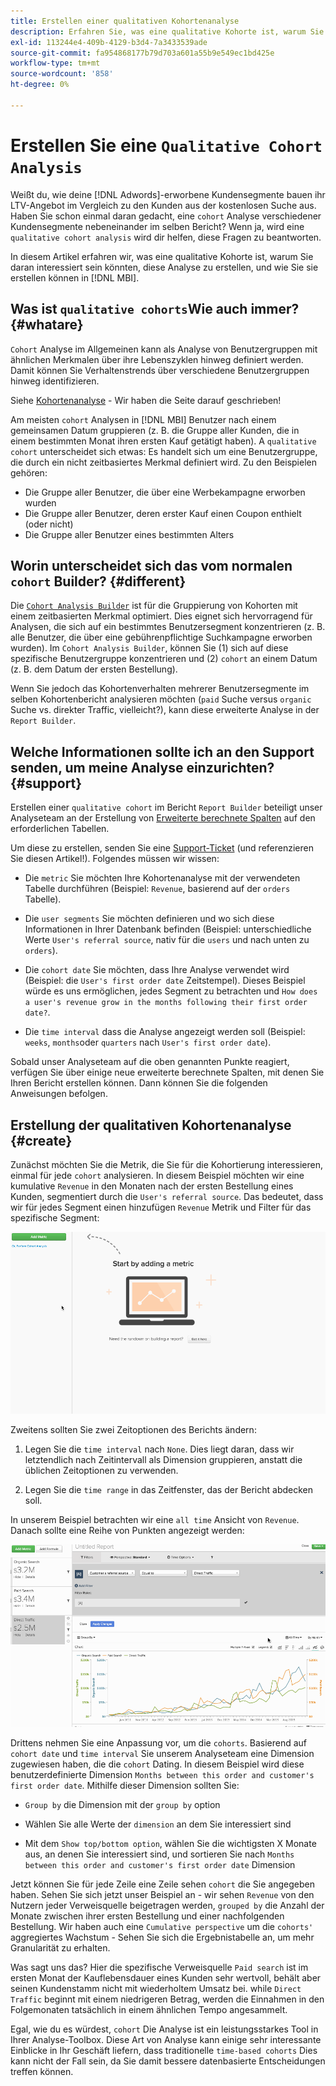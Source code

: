```yaml
---
title: Erstellen einer qualitativen Kohortenanalyse
description: Erfahren Sie, was eine qualitative Kohorte ist, warum Sie an der Erstellung dieser Analyse interessiert sein könnten und wie Sie sie erstellen können in [!DNL MBI].
exl-id: 113244e4-409b-4129-b3d4-7a3433539ade
source-git-commit: fa954868177b79d703a601a55b9e549ec1bd425e
workflow-type: tm+mt
source-wordcount: '858'
ht-degree: 0%

---
```


# Erstellen Sie eine `Qualitative Cohort Analysis`

Weißt du, wie deine [!DNL Adwords]-erworbene Kundensegmente bauen ihr LTV-Angebot im Vergleich zu den Kunden aus der kostenlosen Suche aus. Haben Sie schon einmal daran gedacht, eine `cohort` Analyse verschiedener Kundensegmente nebeneinander im selben Bericht? Wenn ja, wird eine `qualitative cohort analysis` wird dir helfen, diese Fragen zu beantworten.

In diesem Artikel erfahren wir, was eine qualitative Kohorte ist, warum Sie daran interessiert sein könnten, diese Analyse zu erstellen, und wie Sie sie erstellen können in [!DNL MBI].

## Was ist `qualitative cohorts`Wie auch immer? {#whatare}

`Cohort` Analyse im Allgemeinen kann als Analyse von Benutzergruppen mit ähnlichen Merkmalen über ihre Lebenszyklen hinweg definiert werden. Damit können Sie Verhaltenstrends über verschiedene Benutzergruppen hinweg identifizieren.

Siehe [Kohortenanalyse](https://www.cohortanalysis.com/) - Wir haben die Seite darauf geschrieben!

Am meisten `cohort` Analysen in [!DNL MBI] Benutzer nach einem gemeinsamen Datum gruppieren (z. B. die Gruppe aller Kunden, die in einem bestimmten Monat ihren ersten Kauf getätigt haben). A `qualitative cohort` unterscheidet sich etwas: Es handelt sich um eine Benutzergruppe, die durch ein nicht zeitbasiertes Merkmal definiert wird. Zu den Beispielen gehören:

* Die Gruppe aller Benutzer, die über eine Werbekampagne erworben wurden
* Die Gruppe aller Benutzer, deren erster Kauf einen Coupon enthielt (oder nicht)
* Die Gruppe aller Benutzer eines bestimmten Alters

## Worin unterscheidet sich das vom normalen `cohort` Builder? {#different}

Die [`Cohort Analysis Builder`](../dev-reports/cohort-rpt-bldr.md) ist für die Gruppierung von Kohorten mit einem zeitbasierten Merkmal optimiert. Dies eignet sich hervorragend für Analysen, die sich auf ein bestimmtes Benutzersegment konzentrieren (z. B. alle Benutzer, die über eine gebührenpflichtige Suchkampagne erworben wurden). Im `Cohort Analysis Builder`, können Sie (1) sich auf diese spezifische Benutzergruppe konzentrieren und (2) `cohort` an einem Datum (z. B. dem Datum der ersten Bestellung).

Wenn Sie jedoch das Kohortenverhalten mehrerer Benutzersegmente im selben Kohortenbericht analysieren möchten (`paid` Suche versus `organic` Suche vs. direkter Traffic, vielleicht?), kann diese erweiterte Analyse in der `Report Builder`.

## Welche Informationen sollte ich an den Support senden, um meine Analyse einzurichten? {#support}

Erstellen einer `qualitative cohort` im Bericht `Report Builder` beteiligt unser Analyseteam an der Erstellung von [Erweiterte berechnete Spalten](../data-warehouse-mgr/creating-calculated-columns.md) auf den erforderlichen Tabellen.

Um diese zu erstellen, senden Sie eine [Support-Ticket](https://experienceleague.adobe.com/docs/commerce-knowledge-base/kb/troubleshooting/miscellaneous/mbi-service-policies.html?lang=en) (und referenzieren Sie diesen Artikel!). Folgendes müssen wir wissen:

* Die `metric` Sie möchten Ihre Kohortenanalyse mit der verwendeten Tabelle durchführen (Beispiel: `Revenue`, basierend auf der `orders` Tabelle).

* Die `user segments` Sie möchten definieren und wo sich diese Informationen in Ihrer Datenbank befinden (Beispiel: unterschiedliche Werte `User's referral source`, nativ für die `users` und nach unten zu `orders`).

* Die `cohort date` Sie möchten, dass Ihre Analyse verwendet wird (Beispiel: die `User's first order date` Zeitstempel). Dieses Beispiel würde es uns ermöglichen, jedes Segment zu betrachten und `How does a user's revenue grow in the months following their first order date?`.

* Die `time interval` dass die Analyse angezeigt werden soll (Beispiel: `weeks`, `months`oder `quarters` nach `User's first order date`).

Sobald unser Analyseteam auf die oben genannten Punkte reagiert, verfügen Sie über einige neue erweiterte berechnete Spalten, mit denen Sie Ihren Bericht erstellen können. Dann können Sie die folgenden Anweisungen befolgen.

## Erstellung der qualitativen Kohortenanalyse {#create}

Zunächst möchten Sie die Metrik, die Sie für die Kohortierung interessieren, einmal für jede `cohort` analysieren. In diesem Beispiel möchten wir eine kumulative `Revenue` in den Monaten nach der ersten Bestellung eines Kunden, segmentiert durch die `User's referral source`. Das bedeutet, dass wir für jedes Segment einen hinzufügen `Revenue` Metrik und Filter für das spezifische Segment:

![](../../assets/qualcohort1.gif)

Zweitens sollten Sie zwei Zeitoptionen des Berichts ändern:

1. Legen Sie die `time interval` nach `None`. Dies liegt daran, dass wir letztendlich nach Zeitintervall als Dimension gruppieren, anstatt die üblichen Zeitoptionen zu verwenden.

1. Legen Sie die `time range` in das Zeitfenster, das der Bericht abdecken soll.

In unserem Beispiel betrachten wir eine `all time` Ansicht von `Revenue`. Danach sollte eine Reihe von Punkten angezeigt werden:

![](../../assets/qualcohort2.gif)

Drittens nehmen Sie eine Anpassung vor, um die `cohorts`. Basierend auf `cohort date` und `time interval` Sie unserem Analyseteam eine Dimension zugewiesen haben, die die `cohort` Dating. In diesem Beispiel wird diese benutzerdefinierte Dimension `Months between this order and customer's first order date`. Mithilfe dieser Dimension sollten Sie:

* `Group by` die Dimension mit der `group by` option

* Wählen Sie alle Werte der `dimension` an dem Sie interessiert sind

* Mit dem `Show top/bottom option`, wählen Sie die wichtigsten X Monate aus, an denen Sie interessiert sind, und sortieren Sie nach `Months between this order and customer's first order date` Dimension

Jetzt können Sie für jede Zeile eine Zeile sehen `cohort` die Sie angegeben haben. Sehen Sie sich jetzt unser Beispiel an - wir sehen `Revenue` von den Nutzern jeder Verweisquelle beigetragen werden, `grouped by` die Anzahl der Monate zwischen ihrer ersten Bestellung und einer nachfolgenden Bestellung. Wir haben auch eine `Cumulative perspective` um die `cohorts'` aggregiertes Wachstum - Sehen Sie sich die Ergebnistabelle an, um mehr Granularität zu erhalten.

Was sagt uns das? Hier die spezifische Verweisquelle `Paid search` ist im ersten Monat der Kauflebensdauer eines Kunden sehr wertvoll, behält aber seinen Kundenstamm nicht mit wiederholtem Umsatz bei. while `Direct Traffic` beginnt mit einem niedrigeren Betrag, werden die Einnahmen in den Folgemonaten tatsächlich in einem ähnlichen Tempo angesammelt.

Egal, wie du es würdest, `cohort` Die Analyse ist ein leistungsstarkes Tool in Ihrer Analyse-Toolbox. Diese Art von Analyse kann einige sehr interessante Einblicke in Ihr Geschäft liefern, dass traditionelle `time-based cohorts` Dies kann nicht der Fall sein, da Sie damit bessere datenbasierte Entscheidungen treffen können.
